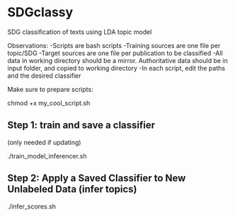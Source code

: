 # SDGclassy
SDG classification of texts using LDA topic model

Observations:
-Scripts are bash scripts
-Training sources are one file per topic/SDG
-Target sources are one file per publication to be classified
-All data in working directory should be a mirror. Authoritative data should be in input folder, and copied to working directory
-In each script, edit the paths and the desired classifier

Make sure to prepare scripts:

chmod +x my_cool_script.sh

## Step 1: train and save a classifier
(only needed if updating)

./train_model_inferencer.sh


## Step 2: Apply a Saved Classifier to New Unlabeled Data (infer topics)

./infer_scores.sh




